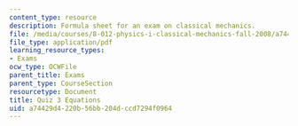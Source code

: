 ```yaml
---
content_type: resource
description: Formula sheet for an exam on classical mechanics.
file: /media/courses/8-012-physics-i-classical-mechanics-fall-2008/a74429d4220b56bb204dccd7294f0964_e3equations.pdf
file_type: application/pdf
learning_resource_types:
- Exams
ocw_type: OCWFile
parent_title: Exams
parent_type: CourseSection
resourcetype: Document
title: Quiz 3 Equations
uid: a74429d4-220b-56bb-204d-ccd7294f0964
---
```

